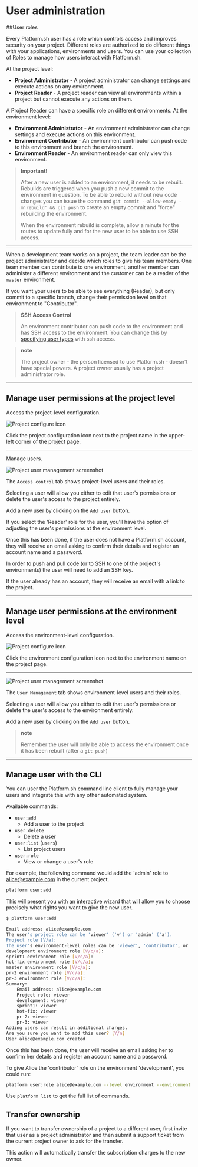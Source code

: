 # User administration

##User roles

Every Platform.sh user has a role which controls access and improves security on your project. Different roles are authorized to do different things with your applications, environments and users. You can use your collection of Roles to manage how users interact with Platform.sh.

At the project level:

* **Project Administrator** - A project administrator can change settings and execute actions on any environment.
* **Project Reader** - A project reader can view all environments within a project but cannot execute any actions on them.

A Project Reader can have a specific role on different environments. At the environment level:

* **Environment Administrator** - An environment administrator can change settings and execute actions on this environment.
* **Environment Contributor** - An environment contributor can push code to this environment and branch the environment.
* **Environment Reader** - An environment reader can only view this environment.

> **Important!**
>
> After a new user is added to an environment, it needs to be rebuilt. Rebuilds are triggered when you push a new commit to the environment in question.  To be able to rebuild without new code changes you can issue the command `git commit --allow-empty -m'rebuild' && git push` to create an empty commit and "force" rebuilding the environment.
>
> When the environment rebuild is complete, allow a minute for the routes to update fully and for the new user to be able to use SSH access.

------------------------------------------------------------------------

When a development team works on a project, the team leader can be the project administrator and decide which roles to give his team members.  One team member can contribute to one environment, another member can administer a different environment and the customer can be a reader of the `master` environment.

If you want your users to be able to see everything (Reader), but only commit to a specific branch, change their permission level on that environment to "Contributor".

> **SSH Access Control**
>
> An environment contributor can push code to the environment and has SSH access to the environment. You can change this by [specifying user types](/administration/app/access.md) with ssh access.

> **note**
>
> The project owner - the person licensed to use Platform.sh - doesn't have special powers. A project owner usually has a project administrator role.

------------------------------------------------------------------------

## Manage user permissions at the project level

Access the project-level configuration.

![Project configure icon](/images/project_w-configarrow.png)

Click the project configuration icon next to the project name in the upper-left corner of the project page.

------------------------------------------------------------------------

Manage users.

![Project user management screenshot](/images/project_usermanagement.png)

The `Access control` tab shows project-level users and their roles.

Selecting a user will allow you either to edit that user's permissions or delete the user's access to the project entirely.

Add a new user by clicking on the `Add user` button.

If you select the 'Reader' role for the user, you'll have the option of adjusting the user's permissions at the environment level.

Once this has been done, if the user does not have a Platform.sh account, they will receive an email asking to confirm their details and register an account name and a password.

In order to push and pull code (or to SSH to one of the project's environments) the user will need to add an SSH key.

If the user already has an account, they will receive an email with a link to the project.

------------------------------------------------------------------------

## Manage user permissions at the environment level

Access the environment-level configuration.

![Project configure icon](/images/environment_w-configarrow.png)

Click the environment configuration icon next to the environment name on the project page.

------------------------------------------------------------------------

![Project user management screenshot](/images/environment_usermanagement.png)

The `User Management` tab shows environment-level users and their roles.

Selecting a user will allow you either to edit that user's permissions or delete the user's access to the environment entirely.

Add a new user by clicking on the `Add user` button.

> **note**
>
> Remember the user will only be able to access the environment once it has been rebuilt (after a `git push`)

------------------------------------------------------------------------
## Manage user with the CLI

You can user the Platform.sh command line client to fully manage your users and integrate this with any other automated system.

Available commands:

* `user:add`
  * Add a user to the project
* `user:delete`
  * Delete a user
* `user:list` (`users`)
  * List project users
* `user:role`
  * View or change a user's role

For example, the following command would add the 'admin' role to alice@example.com in the current project.

```bash
platform user:add
```

This will present you with an interactive wizard that will allow you to choose precisely what rights you want to give the new user.

```bash
$ platform user:add

Email address: alice@example.com
The user's project role can be 'viewer' ('v') or 'admin' ('a').
Project role [V/a]:
The user's environment-level roles can be 'viewer', 'contributor', or 'admin'.
development environment role [V/c/a]:
sprint1 environment role [V/c/a]:
hot-fix environment role [V/c/a]:
master environment role [V/c/a]:
pr-2 environment role [V/c/a]:
pr-3 environment role [V/c/a]:
Summary:
    Email address: alice@example.com
    Project role: viewer
    development: viewer
    sprint1: viewer
    hot-fix: viewer
    pr-2: viewer
    pr-3: viewer
Adding users can result in additional charges.
Are you sure you want to add this user? [Y/n]
User alice@example.com created
```

Once this has been done, the user will receive an email asking her to confirm her details and register an account name and a password.

To give Alice the 'contributor' role on the environment 'development', you could run:

```bash
platform user:role alice@example.com --level environment --environment development --role contributor
```

Use `platform list` to get the full list of commands.

## Transfer ownership

If you want to transfer ownership of a project to a different user, first invite that user as a project administrator and then submit a support ticket from the current project owner to ask for the transfer.

This action will automatically transfer the subscription charges to the new owner.
